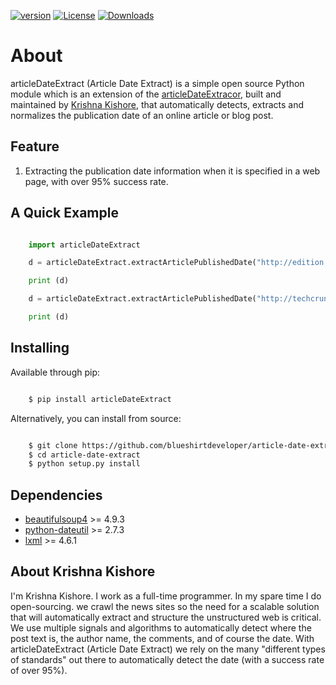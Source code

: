[![version][pypi-version]][pypi-url]
[![License][pypi-license]][license-url]
[![Downloads][pypi-downloads]][pypi-url]


About
=====

articleDateExtract (Article Date Extract) is a simple open source Python module which is an extension of the [articleDateExtracor](https://pypi.org/project/articleDateExtractor/), built and maintained by [Krishna Kishore](https://webruster.tk), that automatically detects, extracts and normalizes the publication date of an online article or blog post.

## Feature


1.  Extracting the publication date information when it is specified in a web page, with over 95% success rate.


## A Quick Example


```python

    import articleDateExtract

    d = articleDateExtract.extractArticlePublishedDate("http://edition.cnn.com/2015/11/28/opinions/sutter-cop21-paris-preview-two-degrees/index.html")

    print (d)

    d = articleDateExtract.extractArticlePublishedDate("http://techcrunch.com/2015/11/29/tyro-payments/")

    print (d)

```


## Installing

Available through pip:

```bash

    $ pip install articleDateExtract
```
Alternatively, you can install from source:

```bash

    $ git clone https://github.com/blueshirtdeveloper/article-date-extract.git
    $ cd article-date-extract
    $ python setup.py install
```

## Dependencies

* [beautifulsoup4](http://www.crummy.com/software/BeautifulSoup/bs4/) >= 4.9.3
* [python-dateutil](https://github.com/dateutil/dateutil/) >= 2.7.3
* [lxml](lxml.de) >= 4.6.1


## About Krishna Kishore


I'm Krishna Kishore. I work as a full-time programmer. In my spare time I do open-sourcing. we crawl the news sites so the need for a scalable solution that will automatically extract and structure the unstructured web is critical. We use multiple signals and algorithms to automatically detect where the post text is, the author name, the comments,
and of course the date. With articleDateExtract (Article Date Extract) we rely on the many "different types of standards" out there to automatically detect the date (with a success rate of over 95%).




[license-url]: https://github.com/blueshirtdeveloper/article-date-extract/blob/main/LICENSE



[pypi-url]: https://pypi.python.org/pypi/articleDateExtract
[pypi-license]: https://img.shields.io/pypi/l/articleDateExtract.svg?style=flat
[pypi-version]: https://img.shields.io/pypi/v/articleDateExtract.svg?style=flat
[pypi-downloads]: https://img.shields.io/pypi/dm/articleDateExtract.svg?style=flat